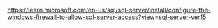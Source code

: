 https://learn.microsoft.com/en-us/sql/sql-server/install/configure-the-windows-firewall-to-allow-sql-server-access?view=sql-server-ver15